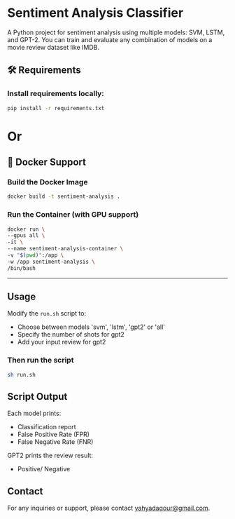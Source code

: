 # Sentiment Analysis Classifier
A Python project for sentiment analysis using multiple models: SVM, LSTM, and GPT-2. You can train and evaluate any combination of models on a movie review dataset like IMDB.

## 🛠 Requirements

### Install requirements locally:

```bash
pip install -r requirements.txt
```
# Or
## 🐳 Docker Support

### Build the Docker Image

```bash
docker build -t sentiment-analysis .
```

### Run the Container (with GPU support)

```bash
docker run \
--gpus all \
-it \
--name sentiment-analysis-container \
-v "$(pwd)":/app \
-w /app sentiment-analysis \
/bin/bash
```
---

## Usage
Modify the `run.sh` script to:
- Choose between models 'svm', 'lstm', 'gpt2' or 'all'
- Specify the number of shots for gpt2
- Add your input review for gpt2
### Then run the script
```bash
sh run.sh
```


## Script Output

Each model prints:

* Classification report
* False Positive Rate (FPR)
* False Negative Rate (FNR)

GPT2 prints the review result:
* Positive/ Negative

## Contact
For any inquiries or support, please contact yahyadaqour@gmail.com.
